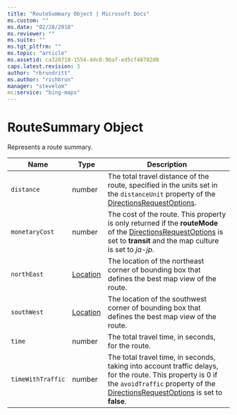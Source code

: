 ```yaml
---
title: "RouteSummary Object | Microsoft Docs"
ms.custom: ""
ms.date: "02/28/2018"
ms.reviewer: ""
ms.suite: ""
ms.tgt_pltfrm: ""
ms.topic: "article"
ms.assetid: ca328710-1554-4dc8-9baf-ed5cf48702d0
caps.latest.revision: 3
author: "rbrundritt"
ms.author: "richbrun"
manager: "stevelom"
ms:service: "bing-maps"
---
```

# RouteSummary Object
Represents a route summary.

|   Name          |   Type   |   Description                                                                                                                                                                          |
|-----------------|----------|----------------------------------------------------------------------------------------------------------------------------------------------------------------------------------------|
| `distance`        | number   | The total travel distance of the route, specified in the units set in the `distanceUnit` property of the [DirectionsRequestOptions](../v8-web-control/directionsrequestoptions-object.md).                                         |
| `monetaryCost` | number | The cost of the route. This property is only returned if the **routeMode** of the [DirectionsRequestOptions](../v8-web-control/directionsrequestoptions-object.md) is set to **transit** and the map culture is set to *ja-jp*. |
| `northEast`       | [Location](../v8-web-control/location-class.md) | The location of the northeast corner of bounding box that defines the best map view of the route.                                                                                      |
| `southWest`       | [Location](../v8-web-control/location-class.md) | The location of the southwest corner of bounding box that defines the best map view of the route.                                                                                      |
| `time`            | number   | The total travel time, in seconds, for the route.                                                                                                                                      |
| `timeWithTraffic` | number   | The total travel time, in seconds, taking into account traffic delays, for the route. This property is 0 if the `avoidTraffic` property of the [DirectionsRequestOptions](../v8-web-control/directionsrequestoptions-object.md) is set to **false**. |
